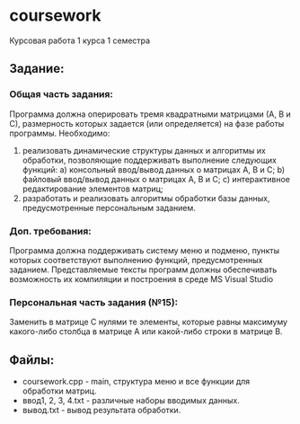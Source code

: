 # coursework

Курсовая работа 1 курса 1 семестра

## Задание:

### Общая часть задания:

Программа должна оперировать тремя квадратными матрицами (А, В и С), размерность которых задается (или определяется) на фазе работы программы.
Необходимо:
1) реализовать динамические структуры данных и алгоритмы их обработки, позволяющие поддерживать выполнение следующих функций:
a) консольный ввод/вывод данных о матрицах А, В и С;
b) файловый ввод/вывод данных о матрицах А, В и С;
c) интерактивное редактирование элементов матриц;
2) разработать и реализовать алгоритмы обработки базы данных, предусмотренные персональным заданием.

### Доп. требования:
Программа должна поддерживать систему меню и подменю, пункты которых соответствуют выполнению функций, предусмотренных заданием.
Представляемые тексты программ должны обеспечивать возможность их компиляции и построения в среде MS Visual Studio

### Персональная часть задания (№15):
Заменить в матрице С нулями те элементы, которые равны максимуму какого-либо столбца в матрице А или какой-либо строки в матрице В.

## Файлы:

- coursework.cpp - main, структура меню и все функции для обработки матриц.
- ввод1, 2, 3, 4.txt - различные наборы вводимых данных.
- вывод.txt - вывод результата обработки.
